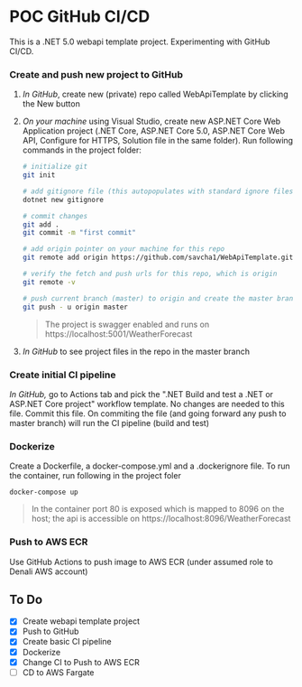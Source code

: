 ﻿# POC GitHub CI/CD
This is a .NET 5.0 webapi template project. Experimenting with GitHub CI/CD.

### Create and push new project to GitHub
1. *In GitHub*, create new (private) repo called WebApiTemplate by clicking the New button
1. *On your machine* using Visual Studio, create new ASP.NET Core Web Application project (.NET Core, ASP.NET Core 5.0, ASP.NET Core Web API, Configure for HTTPS, Solution file in the same folder). Run following commands in the project folder:

	```bash
	# initialize git
	git init

	# add gitignore file (this autopopulates with standard ignore files)
	dotnet new gitignore

	# commit changes
	git add .
	git commit -m "first commit"

    # add origin pointer on your machine for this repo
	git remote add origin https://github.com/savcha1/WebApiTemplate.git 

    # verify the fetch and push urls for this repo, which is origin
	git remote -v	

    # push current branch (master) to origin and create the master branch in remote
	git push - u origin master	

	```
	> The project is swagger enabled and runs on https://localhost:5001/WeatherForecast

1. *In GitHub* to see project files in the repo in the master branch

### Create initial CI pipeline
*In GitHub,* go to Actions tab and pick the ".NET Build and test a .NET or ASP.NET Core project" workflow template. No changes are needed to this file. 
Commit this file. On commiting the file (and going forward any push to master branch) will run the CI pipeline (build and test)

### Dockerize
Create a Dockerfile, a docker-compose.yml and a .dockerignore file. To run the container, run following in the project foler
```
docker-compose up
```
> In the container port 80 is exposed which is mapped to 8096 on the host; the api is accessible on https://localhost:8096/WeatherForecast


### Push to AWS ECR
Use GitHub Actions to push image to AWS ECR (under assumed role to Denali AWS account)
## To Do
- [x] Create webapi template project
- [x] Push to GitHub
- [x] Create basic CI pipeline
- [x] Dockerize
- [x] Change CI to Push to AWS ECR
- [ ] CD to AWS Fargate
